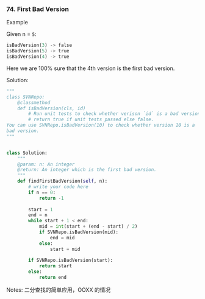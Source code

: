 ### 74. First Bad Version

Example

Given n = `5`:

```python
isBadVersion(3) -> false
isBadVersion(5) -> true
isBadVersion(4) -> true
```

Here we are 100% sure that the 4th version is the first bad version.



Solution:

```python
"""
class SVNRepo:
    @classmethod
    def isBadVersion(cls, id)
        # Run unit tests to check whether verison `id` is a bad version
        # return true if unit tests passed else false.
You can use SVNRepo.isBadVersion(10) to check whether version 10 is a 
bad version.
"""


class Solution:
    """
    @param: n: An integer
    @return: An integer which is the first bad version.
    """
    def findFirstBadVersion(self, n):
        # write your code here
        if n == 0:
            return -1
        
        start = 1
        end = n
        while start + 1 < end:
            mid = int(start + (end - start) / 2)
            if SVNRepo.isBadVersion(mid):
                end = mid
            else:
                start = mid
        
        if SVNRepo.isBadVersion(start):
            return start
        else:
            return end
```



Notes: 二分查找的简单应用，OOXX 的情况